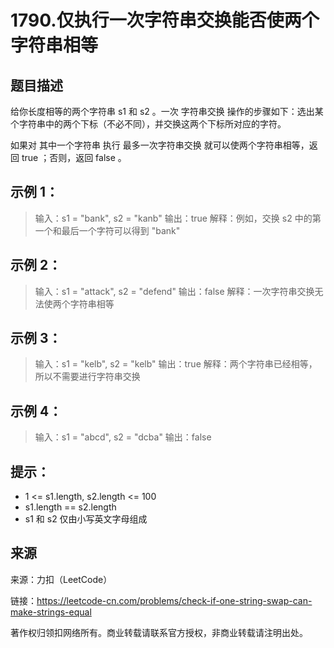 # 1790.仅执行一次字符串交换能否使两个字符串相等

## 题目描述
给你长度相等的两个字符串 s1 和 s2 。一次 字符串交换 操作的步骤如下：选出某个字符串中的两个下标（不必不同），并交换这两个下标所对应的字符。

如果对 其中一个字符串 执行 最多一次字符串交换 就可以使两个字符串相等，返回 true ；否则，返回 false 。

 

## 示例 1：

> 输入：s1 = "bank", s2 = "kanb"
> 输出：true
> 解释：例如，交换 s2 中的第一个和最后一个字符可以得到 "bank"

## 示例 2：

> 输入：s1 = "attack", s2 = "defend"
> 输出：false
> 解释：一次字符串交换无法使两个字符串相等

## 示例 3：

> 输入：s1 = "kelb", s2 = "kelb"
> 输出：true
> 解释：两个字符串已经相等，所以不需要进行字符串交换

## 示例 4：

> 输入：s1 = "abcd", s2 = "dcba"
> 输出：false

 

## 提示：
- 1 <= s1.length, s2.length <= 100
- s1.length == s2.length
- s1 和 s2 仅由小写英文字母组成

## 来源
来源：力扣（LeetCode）

链接：https://leetcode-cn.com/problems/check-if-one-string-swap-can-make-strings-equal

著作权归领扣网络所有。商业转载请联系官方授权，非商业转载请注明出处。